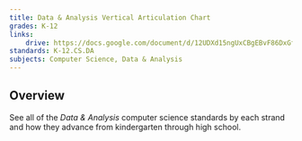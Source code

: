 ```yaml
---
title: Data & Analysis Vertical Articulation Chart
grades: K-12
links:
    drive: https://docs.google.com/document/d/12UDXd15ngUxCBgEBvF86DxGfOOwNU4fIvOT_ePC_Rjc/edit?usp=drive_link
standards: K-12.CS.DA
subjects: Computer Science, Data & Analysis
---
```


## Overview

See all of the *Data & Analysis* computer science standards by each strand and how they advance from kindergarten through high school.